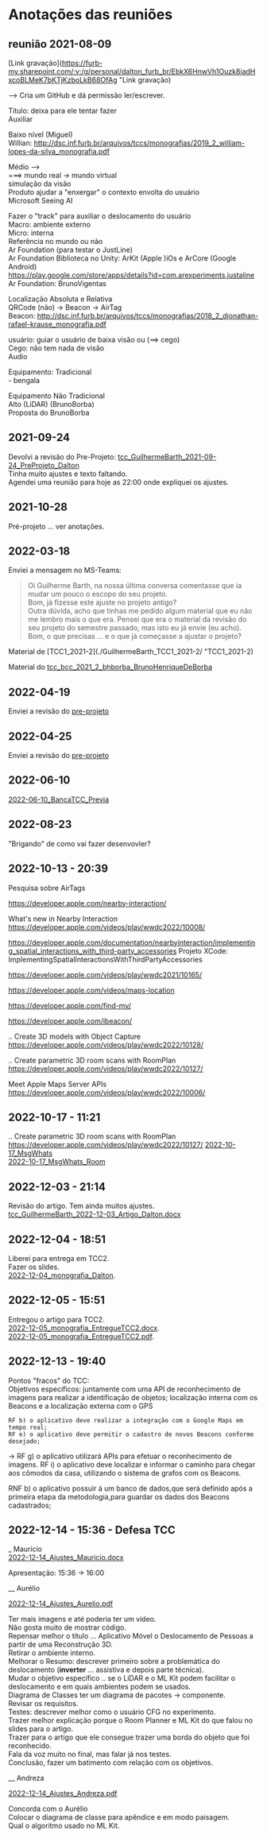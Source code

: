 # Anotações das reuniões  

## reunião 2021-08-09

[Link gravação](<https://furb-my.sharepoint.com/:v:/g/personal/dalton_furb_br/EbkX6HnwVh1Ouzk8iadHxcoBLMeK7bKTjKzboLkB68OfAg> "Link gravação)  

--> Cria um GitHub e dá permissão ler/escrever.  

Título: deixa para ele tentar fazer  
Auxiliar  

Baixo nível (Miguel)  
Willian: <http://dsc.inf.furb.br/arquivos/tccs/monografias/2019_2_william-lopes-da-silva_monografia.pdf>  

Médio  -->  
===>   mundo real -> mundo virtual  
                 simulação da visão  
Produto ajudar a "enxergar" o contexto envolta do usuário  
      Microsoft Seeing AI  

Fazer o "track" para auxiliar o deslocamento do usuário  
 Macro: ambiente externo  
 Micro: interna  
     Referência no mundo ou não  
     Ar Foundation (para testar o JustLine)  
       Ar Foundation  Biblioteca no Unity: ArKit  (Apple )iOs e ArCore (Google Android)  
       <https://play.google.com/store/apps/details?id=com.arexperiments.justaline>  
Ar Foundation: BrunoVigentas  

Localização Absoluta e Relativa  
   QRCode (não) -> Beacon  -> AirTag  
Beacon: <http://dsc.inf.furb.br/arquivos/tccs/monografias/2018_2_djonathan-rafael-krause_monografia.pdf>  

usuário: guiar o usuário de baixa visão ou (==> cego)  
Cego: não tem nada de visão  
Audio  

 Equipamento: Tradicional  
    - bengala  

 Equipamento Não Tradicional  
Alto (LiDAR) (BrunoBorba)  
Proposta do BrunoBorba  

## 2021-09-24

Devolvi a revisão do Pre-Projeto: [tcc_GuilhermeBarth_2021-09-24_PreProjeto_Dalton](tcc_GuilhermeBarth_2021-09-24_PreProjeto_Dalton "tcc_GuilhermeBarth_2021-09-24_PreProjeto_Dalton")  
Tinha muito ajustes e texto faltando.  
Agendei uma reunião para hoje as 22:00 onde expliquei os ajustes.  

## 2021-10-28

Pré-projeto ... ver anotações.  

## 2022-03-18

Enviei a mensagem no MS-Teams:
> Oi Guilherme Barth​, na nossa última conversa comentasse que ia mudar um pouco o escopo do seu projeto.  
> Bom, já fizesse este ajuste no projeto antigo?  
> Outra dúvida, acho que tinhas me pedido algum material que eu não me lembro mais o que era. Pensei que era o material da revisão do seu projeto do semestre passado, mas isto eu já envie (eu acho).  
> Bom, o que precisas ... e o que já começasse a ajustar o projeto?  

Material de [TCC1_2021-2](./GuilhermeBarth_TCC1_2021-2/ "TCC1_2021-2)  

Material do [tcc_bcc_2021_2_bhborba_BrunoHenriqueDeBorba](./tcc_bcc_2021_2_bhborba_BrunoHenriqueDeBorba/ "tcc_bcc_2021_2_bhborba_BrunoHenriqueDeBorba")  

## 2022-04-19

Enviei a revisão do [pre-projeto](./tcc_GuilhermeBarth_2022-04-19_PreProjeto_Dalton.pdf "pre-projeto")  

## 2022-04-25

Enviei a revisão do [pre-projeto](./tcc_GuilhermeBarth_2022-04-25_PreProjeto_Dalton.pdf "pre-projeto")  

## 2022-06-10

[2022-06-10_BancaTCC_Previa](BancaTCC_Previa.mp4 "2022-06-10_BancaTCC_Previa")  

## 2022-08-23

"Brigando" de como vai fazer desenvovler?

## 2022-10-13 - 20:39

Pesquisa sobre AirTags

https://developer.apple.com/nearby-interaction/

What's new in Nearby Interaction
https://developer.apple.com/videos/play/wwdc2022/10008/

https://developer.apple.com/documentation/nearbyinteraction/implementing_spatial_interactions_with_third-party_accessories
      Projeto XCode: ImplementingSpatialInteractionsWithThirdPartyAccessories

https://developer.apple.com/videos/play/wwdc2021/10165/

https://developer.apple.com/videos/maps-location

https://developer.apple.com/find-my/

https://developer.apple.com/ibeacon/

.. Create 3D models with Object Capture
https://developer.apple.com/videos/play/wwdc2022/10128/

.. Create parametric 3D room scans with RoomPlan
https://developer.apple.com/videos/play/wwdc2022/10127/

Meet Apple Maps Server APIs
https://developer.apple.com/videos/play/wwdc2022/10006/

## 2022-10-17 - 11:21

.. Create parametric 3D room scans with RoomPlan
https://developer.apple.com/videos/play/wwdc2022/10127/
[2022-10-17_MsgWhats](2022-10-17_MsgWhats.pdf "2022-10-17_MsgWhats")  
[2022-10-17_MsgWhats_Room](2022-10-17_MsgWhats_Room.usdz "2022-10-17_MsgWhats_Room")  

## 2022-12-03 - 21:14

Revisão do artigo. Tem ainda muitos ajustes.  
[tcc_GuilhermeBarth_2022-12-03_Artigo_Dalton.docx](tcc_GuilhermeBarth_2022-12-03_Artigo_Dalton.docx "tcc_GuilhermeBarth_2022-12-03_Artigo_Dalton.docx")  

## 2022-12-04 - 18:51

Liberei para entrega em TCC2.  
Fazer os slides.  
[2022-12-04_monografia_Dalton](2022-12-04_monografia_Dalton.docx "2022-12-04_monografia_Dalton").  

## 2022-12-05 - 15:51

Entregou o artigo para TCC2.  
[2022-12-05_monografia_EntregueTCC2.docx](2022-12-05_monografia_EntregueTCC2.docx "2022-12-05_monografia_EntregueTCC2.docx").  
[2022-12-05_monografia_EntregueTCC2.pdf](2022-12-05_monografia_EntregueTCC2.pdf "2022-12-05_monografia_EntregueTCC2.pdf").  

## 2022-12-13 - 19:40

Pontos "fracos" do TCC:  
Objetivos específicos:
juntamente com uma API de reconhecimento de imagens para realizar a identificação de objetos;
localização interna com os Beacons e a localização externa com o GPS

    RF b) o aplicativo deve realizar a integração com o Google Maps em tempo real;
    RF e) o aplicativo deve permitir o cadastro de novos Beacons conforme desejado;
-> RF g) o aplicativo utilizará APIs para efetuar o reconhecimento de imagens.
    RF i) o aplicativo deve localizar e informar o caminho para chegar aos cômodos da casa, utilizando o sistema de grafos com os Beacons.

RNF b) o aplicativo possuir á um banco de dados,que será definido após a primeira etapa da metodologia,para guardar os dados dos Beacons cadastrados;

## 2022-12-14 - 15:36 - Defesa TCC  

_ Maurício  
[2022-12-14_Ajustes_Mauricio.docx](2022-12-14_Ajustes_Mauricio.docx "2022-12-14_Ajustes_Mauricio.docx")  

Apresentação: 15:36 -> 16:00  

__ Aurélio

[2022-12-14_Ajustes_Aurelio.pdf](2022-12-14_Ajustes_Aurelio.pdf "2022-12-14_Ajustes_Aurelio.pdf")  

Ter mais imagens e até poderia ter um video.  
Não gosta muito de mostrar código.  
Repensar melhor o título ... Aplicativo Móvel o Deslocamento de Pessoas a partir de uma Reconstrução 3D.  
Retirar o ambiente interno.  
Melhorar o Resumo: descrever primeiro sobre a problemática do deslocamento  (**inverter** ... assistiva e depois parte técnica).  
Mudar o objetivo específico .. se o LiDAR e o ML Kit podem facilitar o deslocamento e em quais ambientes podem se usados.  
Diagrama de Classes ter um diagrama de pacotes -> componente.  
Revisar os requisitos.  
Testes: descrever melhor como o usuário CFG no experimento.  
Trazer melhor explicação porque o Room Planner e ML Kit do que falou no slides para o artigo.  
Trazer para o artigo que ele consegue trazer uma borda do objeto que foi reconhecido.  
Fala da voz muito no final, mas falar já nos testes.  
Conclusão, fazer um batimento com relação com os objetivos.  

__ Andreza  

[2022-12-14_Ajustes_Andreza.pdf](2022-12-14_Ajustes_Andreza.pdf "2022-12-14_Ajustes_Andreza.pdf")  

Concorda com o Aurélio  
Colocar o diagrama de classe para apêndice e em modo paisagem.  
Qual o algoritmo usado no ML Kit.  
